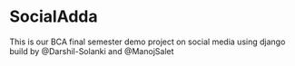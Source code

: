 # SocialAdda
This is our BCA final semester demo project on social media using django build by @Darshil-Solanki and @ManojSalet
